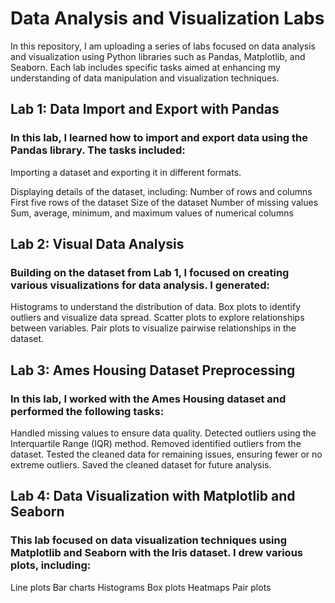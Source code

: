 # Data Analysis and Visualization Labs

In this repository, I am uploading a series of labs focused on data analysis and visualization using Python libraries such as Pandas, Matplotlib, and Seaborn. Each lab includes specific tasks aimed at enhancing my understanding of data manipulation and visualization techniques.

## Lab 1: Data Import and Export with Pandas

### In this lab, I learned how to import and export data using the Pandas library. The tasks included:

Importing a dataset and exporting it in different formats.

Displaying details of the dataset, including:
Number of rows and columns
First five rows of the dataset
Size of the dataset
Number of missing values
Sum, average, minimum, and maximum values of numerical columns

## Lab 2: Visual Data Analysis

### Building on the dataset from Lab 1, I focused on creating various visualizations for data analysis. I generated:

Histograms to understand the distribution of data.
Box plots to identify outliers and visualize data spread.
Scatter plots to explore relationships between variables.
Pair plots to visualize pairwise relationships in the dataset.

## Lab 3: Ames Housing Dataset Preprocessing

### In this lab, I worked with the Ames Housing dataset and performed the following tasks:

Handled missing values to ensure data quality.
Detected outliers using the Interquartile Range (IQR) method.
Removed identified outliers from the dataset.
Tested the cleaned data for remaining issues, ensuring fewer or no extreme outliers.
Saved the cleaned dataset for future analysis.

## Lab 4: Data Visualization with Matplotlib and Seaborn

### This lab focused on data visualization techniques using Matplotlib and Seaborn with the Iris dataset. I drew various plots, including:

Line plots
Bar charts
Histograms
Box plots
Heatmaps
Pair plots
